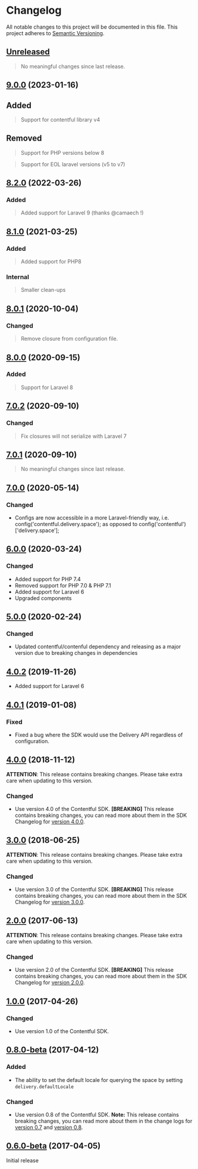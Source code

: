 # Changelog

All notable changes to this project will be documented in this file.
This project adheres to [Semantic Versioning](http://semver.org/).

## [Unreleased](https://github.com/contentful/contentful-laravel/compare/9.0.0...HEAD)

<!-- PENDING-CHANGES -->
> No meaningful changes since last release.
<!-- /PENDING-CHANGES -->

## [9.0.0](https://github.com/contentful/contentful-laravel/tree/9.0.0) (2023-01-16)

## Added

> Support for contentful library v4

## Removed

> Support for PHP versions below 8

> Support for EOL laravel versions (v5 to v7)

## [8.2.0](https://github.com/contentful/contentful-laravel/tree/8.2.0) (2022-03-26)

### Added

> Added support for Laravel 9 (thanks @camaech !)

## [8.1.0](https://github.com/contentful/contentful-laravel/tree/8.1.0) (2021-03-25)

### Added

> Added support for PHP8

### Internal

> Smaller clean-ups


## [8.0.1](https://github.com/contentful/contentful-laravel/tree/8.0.1) (2020-10-04)

### Changed

> Remove closure from configuration file.

## [8.0.0](https://github.com/contentful/contentful-laravel/tree/8.0.0) (2020-09-15)

### Added

> Support for Laravel 8

## [7.0.2](https://github.com/contentful/contentful-laravel/tree/7.0.2) (2020-09-10)

### Changed

> Fix closures will not serialize with Laravel 7

## [7.0.1](https://github.com/contentful/contentful-laravel/tree/7.0.1) (2020-09-10)

> No meaningful changes since last release.

## [7.0.0](https://github.com/contentful/contentful-laravel/tree/7.0.0) (2020-05-14)

### Changed

* Configs are now accessible in a more Laravel-friendly way, i.e. config('contentful.delivery.space'); as opposed to config('contentful')['delivery.space'];

## [6.0.0](https://github.com/contentful/contentful-laravel/tree/6.0.0) (2020-03-24)

### Changed

* Added support for PHP 7.4
* Removed support for PHP 7.0 & PHP 7.1
* Added support for Laravel 6
* Upgraded components

## [5.0.0](https://github.com/contentful/contentful-laravel/tree/5.0.0) (2020-02-24)

### Changed

* Updated contentful/contenful dependency and releasing as a major version due to breaking changes in dependencies

## [4.0.2](https://github.com/contentful/contentful-laravel/tree/4.0.2) (2019-11-26)

* Added support for Laravel 6

## [4.0.1](https://github.com/contentful/contentful-laravel/tree/4.0.1) (2019-01-08)

### Fixed
* Fixed a bug where the SDK would use the Delivery API regardless of configuration.

## [4.0.0](https://github.com/contentful/contentful-laravel/tree/4.0.0) (2018-11-12)

**ATTENTION**: This release contains breaking changes. Please take extra care when updating to this version.

### Changed
* Use version 4.0 of the Contentful SDK. **[BREAKING]** This release contains breaking changes, you can read more about them in the SDK Changelog for [version 4.0.0](https://github.com/contentful/contentful.php/releases/tag/4.0.0).

## [3.0.0](https://github.com/contentful/contentful-laravel/tree/3.0.0) (2018-06-25)

**ATTENTION**: This release contains breaking changes. Please take extra care when updating to this version.

### Changed
* Use version 3.0 of the Contentful SDK. **[BREAKING]** This release contains breaking changes, you can read more about them in the SDK Changelog for [version 3.0.0](https://github.com/contentful/contentful.php/releases/tag/3.0.0).

## [2.0.0](https://github.com/contentful/contentful-laravel/tree/2.0.0) (2017-06-13)

**ATTENTION**: This release contains breaking changes. Please take extra care when updating to this version.

### Changed
* Use version 2.0 of the Contentful SDK. **[BREAKING]** This release contains breaking changes, you can read more about them in the SDK Changelog for [version 2.0.0](https://github.com/contentful/contentful.php/releases/tag/2.0.0).

## [1.0.0](https://github.com/contentful/contentful-laravel/tree/1.0.0) (2017-04-26)

### Changed
* Use version 1.0 of the Contentful SDK.

## [0.8.0-beta](https://github.com/contentful/contentful-laravel/tree/0.8.0-beta) (2017-04-12)

### Added
* The ability to set the default locale for querying the space by setting `delivery.defaultLocale`

### Changed
* Use version 0.8 of the Contentful SDK. **Note:** This release contains breaking changes, you can read more about them
in the change logs for [version 0.7](https://github.com/contentful/contentful.php/releases/tag/0.7.0-beta) and [version 0.8](https://github.com/contentful/contentful.php/releases/tag/0.8.0-beta).

## [0.6.0-beta](https://github.com/contentful/contentful-laravel/tree/0.6.0-beta) (2017-04-05)

Initial release
